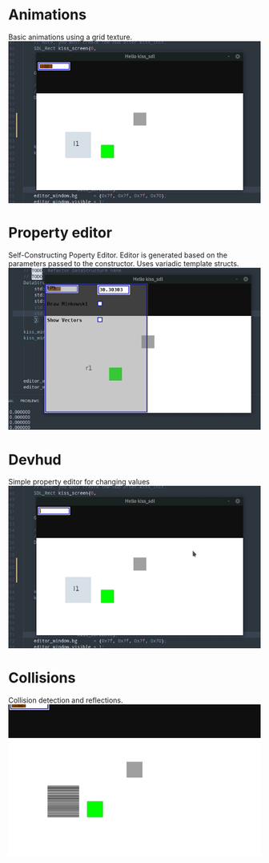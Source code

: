 
# Animations
Basic animations using a grid texture.
<img src="https://github.com/diwalkerdev/Assets/blob/master/Untitled2D/progress/animations.gif?raw=true" width="600px">

# Property editor
Self-Constructing Poperty Editor. Editor is generated based on the parameters passed to the constructor.
Uses variadic template structs.
<img src="https://github.com/diwalkerdev/Assets/blob/master/Untitled2D/progress/propeditor.gif?raw=true" width="600px">

# Devhud
Simple property editor for changing values
<img src="https://github.com/diwalkerdev/Assets/blob/master/Untitled2D/progress/devhud.gif?raw=true" width="600px">

# Collisions
Collision detection and reflections.
<img src="https://github.com/diwalkerdev/Assets/blob/master/Untitled2D/progress/untitled2d-dev-001.gif?raw=true" width="600px">

